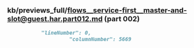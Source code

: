 ### kb/previews_full/flows__service-first__master-and-slot@guest.har.part012.md (part 002)

```md
           "lineNumber": 0,
                    "columnNumber": 5669
 
```

```
